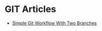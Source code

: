 # GIT Articles

  * [Simple Git Workflow With Two Branches](simple_git_workflow_with_two_branches.md)

